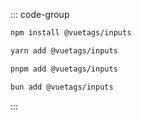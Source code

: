 ::: code-group

```bash [npm]
npm install @vuetags/inputs
```

```bash [yarn]
yarn add @vuetags/inputs
```

```bash [pnpm]
pnpm add @vuetags/inputs
```

```bash [bun]
bun add @vuetags/inputs
```

:::
